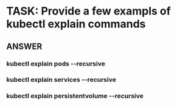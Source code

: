 
# TASK:  Provide a few exampls of kubectl explain commands


## ANSWER

### kubectl explain pods --recursive

### kubectl explain services --recursive

### kubectl explain persistentvolume --recursive



